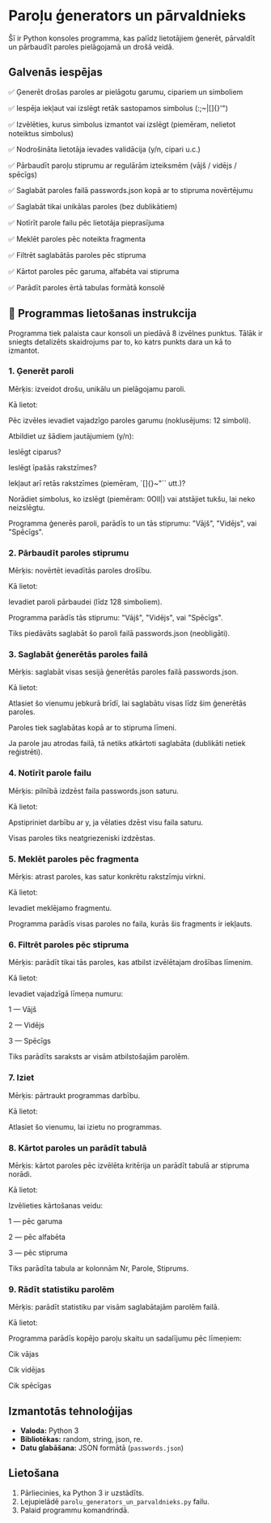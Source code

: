 # Paroļu ģenerators un pārvaldnieks
Šī ir Python konsoles programma, kas palīdz lietotājiem ģenerēt, pārvaldīt un pārbaudīt paroles pielāgojamā un drošā veidā.

## Galvenās iespējas
✅ Ģenerēt drošas paroles ar pielāgotu garumu, cipariem un simboliem

✅ Iespēja iekļaut vai izslēgt retāk sastopamos simbolus (:;~\|[]{}'")

✅ Izvēlēties, kurus simbolus izmantot vai izslēgt (piemēram, nelietot noteiktus simbolus)

✅ Nodrošināta lietotāja ievades validācija (y/n, cipari u.c.)

✅ Pārbaudīt paroļu stiprumu ar regulārām izteiksmēm (vājš / vidējs / spēcīgs)

✅ Saglabāt paroles failā passwords.json kopā ar to stipruma novērtējumu

✅ Saglabāt tikai unikālas paroles (bez dublikātiem)

✅ Notīrīt parole failu pēc lietotāja pieprasījuma

✅ Meklēt paroles pēc noteikta fragmenta

✅ Filtrēt saglabātās paroles pēc stipruma

✅ Kārtot paroles pēc garuma, alfabēta vai stipruma

✅ Parādīt paroles ērtā tabulas formātā konsolē


## 📘 Programmas lietošanas instrukcija
Programma tiek palaista caur konsoli un piedāvā 8 izvēlnes punktus. Tālāk ir sniegts detalizēts skaidrojums par to, ko katrs punkts dara un kā to izmantot.

### 1. Ģenerēt paroli
Mērķis: izveidot drošu, unikālu un pielāgojamu paroli.

Kā lietot:

Pēc izvēles ievadiet vajadzīgo paroles garumu (noklusējums: 12 simboli).

Atbildiet uz šādiem jautājumiem (y/n):

Ieslēgt ciparus?

Ieslēgt īpašās rakstzīmes?

Iekļaut arī retās rakstzīmes (piemēram, `[]{}~"`` utt.)?

Norādiet simbolus, ko izslēgt (piemēram: 0OIl|) vai atstājiet tukšu, lai neko neizslēgtu.

Programma ģenerēs paroli, parādīs to un tās stiprumu:
"Vājš", "Vidējs", vai "Spēcīgs".

### 2. Pārbaudīt paroles stiprumu
Mērķis: novērtēt ievadītās paroles drošību.

Kā lietot:

Ievadiet paroli pārbaudei (līdz 128 simboliem).

Programma parādīs tās stiprumu: "Vājš", "Vidējs", vai "Spēcīgs".

Tiks piedāvāts saglabāt šo paroli failā passwords.json (neobligāti).

### 3. Saglabāt ģenerētās paroles failā
Mērķis: saglabāt visas sesijā ģenerētās paroles failā passwords.json.

Kā lietot:

Atlasiet šo vienumu jebkurā brīdī, lai saglabātu visas līdz šim ģenerētās paroles.

Paroles tiek saglabātas kopā ar to stipruma līmeni.

Ja parole jau atrodas failā, tā netiks atkārtoti saglabāta (dublikāti netiek reģistrēti).

### 4. Notīrīt parole failu
Mērķis: pilnībā izdzēst faila passwords.json saturu.

Kā lietot:

Apstipriniet darbību ar y, ja vēlaties dzēst visu faila saturu.

Visas paroles tiks neatgriezeniski izdzēstas.

### 5. Meklēt paroles pēc fragmenta
Mērķis: atrast paroles, kas satur konkrētu rakstzīmju virkni.

Kā lietot:

Ievadiet meklējamo fragmentu.

Programma parādīs visas paroles no faila, kurās šis fragments ir iekļauts.

### 6. Filtrēt paroles pēc stipruma
Mērķis: parādīt tikai tās paroles, kas atbilst izvēlētajam drošības līmenim.

Kā lietot:

Ievadiet vajadzīgā līmeņa numuru:

1 — Vājš

2 — Vidējs

3 — Spēcīgs

Tiks parādīts saraksts ar visām atbilstošajām parolēm.

### 7. Iziet
Mērķis: pārtraukt programmas darbību.

Kā lietot:

Atlasiet šo vienumu, lai izietu no programmas.

### 8. Kārtot paroles un parādīt tabulā
Mērķis: kārtot paroles pēc izvēlēta kritērija un parādīt tabulā ar stipruma norādi.

Kā lietot:

Izvēlieties kārtošanas veidu:

1 — pēc garuma

2 — pēc alfabēta

3 — pēc stipruma

Tiks parādīta tabula ar kolonnām Nr, Parole, Stiprums.

### 9. Rādīt statistiku parolēm
Mērķis: parādīt statistiku par visām saglabātajām parolēm failā.

Kā lietot:

Programma parādīs kopējo paroļu skaitu un sadalījumu pēc līmeņiem:

Cik vājas

Cik vidējas

Cik spēcīgas

## Izmantotās tehnoloģijas

- **Valoda:** Python 3
- **Bibliotēkas:** random, string, json, re.
- **Datu glabāšana:** JSON formātā (`passwords.json`)

## Lietošana

1. Pārliecinies, ka Python 3 ir uzstādīts.
2. Lejupielādē `parolu_generators_un_parvaldnieks.py` failu.
3. Palaid programmu komandrindā.
